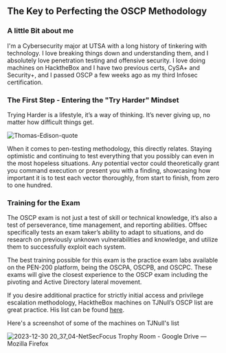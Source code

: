 ## The Key to Perfecting the OSCP Methodology

### A little Bit about me
I'm a Cybersecurity major at UTSA with a long history of tinkering with technology. I love breaking things down and understanding them, and I absolutely love penetration testing and offensive security. I love doing machines on HacktheBox and I have two previous certs, CySA+ and Security+, and I passed OSCP a few weeks ago as my third Infosec certification.

### The First Step - Entering the "Try Harder" Mindset

Trying Harder is a lifestyle, it’s a way of thinking. It’s never giving up, no matter how difficult things get.

![Thomas-Edison-quote](https://github.com/shellph1sh/shellph1sh.github.io/assets/55106700/aebc2bf1-52cb-489e-b622-8b091ede7b16)


When it comes to pen-testing methodology, this directly relates. Staying optimistic and continuing to test everything that you possibly can even in the most hopeless situations. Any potential vector could theoretically grant you command execution or present you with a finding, showcasing how important it is to test each vector thoroughly, from start to finish, from zero to one hundred.

### Training for the Exam
The OSCP exam is not just a test of skill or technical knowledge, it’s also a test of perseverance, time management, and reporting abilities. Offsec specifically tests an exam taker’s ability to adapt to situations, and do research on previously unknown vulnerabilities and knowledge, and utilize them to successfully exploit each system.


The best training possible for this exam is the practice exam labs available on the PEN-200 platform, being the OSCPA, OSCPB, and OSCPC. These exams will give the closest experience to the OSCP exam including the pivoting and Active Directory lateral movement.

If you desire additional practice for strictly initial access and privilege escalation methodology, HacktheBox machines on TJNull’s OSCP list are great practice. His list can be found [here](https://docs.google.com/spreadsheets/u/0/d/1dwSMIAPIam0PuRBkCiDI88pU3yzrqqHkDtBngUHNCw8/htmlview?pli=1#).


Here's a screenshot of some of the machines on TJNull's list


![2023-12-30 20_37_04-NetSecFocus Trophy Room - Google Drive — Mozilla Firefox](https://github.com/shellph1sh/shellph1sh.github.io/assets/55106700/ebfc184b-c1c7-4bcc-a34b-6c78b99e6aaf)
